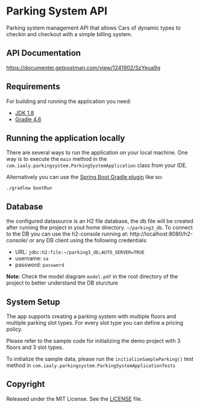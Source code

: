 # Parking System API
Parking system management API that allows Cars of dynamic types to checkin and checkout with a simple billing system.

## API Documentation
https://documenter.getpostman.com/view/1241902/SzYeua9q

## Requirements
For building and running the application you need:

- [JDK 1.8](http://www.oracle.com/technetwork/java/javase/downloads/jdk8-downloads-2133151.html)
- [Gradle 4.6](https://gradle.org)

## Running the application locally
There are several ways to run the application on your local machine. One way is to execute the `main` method in the `com.iaaly.parkingsystem.ParkingSystemApplication` class from your IDE.

Alternatively you can use the [Spring Boot Gradle plugin](https://docs.spring.io/spring-boot/docs/current/gradle-plugin/reference/html/#running-your-application) like so:

```shell
./gradlew bootRun
```

## Database
the configured datasource is an H2 file database, the db file will be created after running the project in yout home directory. `~/parking3_db`.
To connect to the DB you can use the h2-console running at: http://localhost:8080/h2-console/ or any DB client using the following credentials:
* URL: `jdbc:h2:file:~/parking3_db;AUTO_SERVER=TRUE`
* username: `sa`
* password: `password`

**Note**: Check the model diagram `model.pdf` in the root directory of the project to better understand the DB sturcture

## System Setup
The app supports creating a parking system with multiple floors and multiple parking slot types.
For every slot type you can define a pricing policy.

Please refer to the sample code for initializing the demo project with 3 floors and 3 slot types.

To initialize the sample data, please run the `initializeSampleParking()` test method in `com.iaaly.parkingsystem.ParkingSystemApplicationTests`


## Copyright

Released under the MIT License. See the [LICENSE](https://github.com/iaaly/parkingsystem/blob/master/LICENSE) file.
